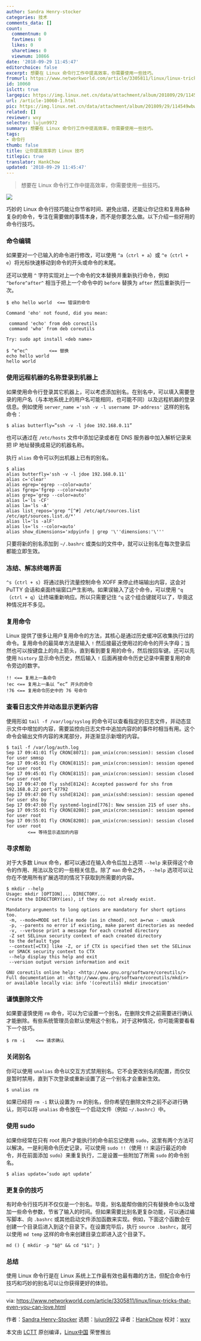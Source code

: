 ```yaml
---
author: Sandra Henry-stocker
categories: 技术
comments_data: []
count:
  commentnum: 0
  favtimes: 0
  likes: 0
  sharetimes: 0
  viewnum: 10866
date: '2018-09-29 11:45:47'
editorchoice: false
excerpt: 想要在 Linux 命令行工作中提高效率，你需要使用一些技巧。
fromurl: https://www.networkworld.com/article/3305811/linux/linux-tricks-that-even-you-can-love.html
id: 10060
islctt: true
largepic: https://img.linux.net.cn/data/attachment/album/201809/29/114549wbw9h10219bsqg0m.jpg
url: /article-10060-1.html
pic: https://img.linux.net.cn/data/attachment/album/201809/29/114549wbw9h10219bsqg0m.jpg.thumb.jpg
related: []
reviewer: wxy
selector: lujun9972
summary: 想要在 Linux 命令行工作中提高效率，你需要使用一些技巧。
tags:
- 命令行
thumb: false
title: 让你提高效率的 Linux 技巧
titlepic: true
translator: HankChow
updated: '2018-09-29 11:45:47'
---
```



> 
> 想要在 Linux 命令行工作中提高效率，你需要使用一些技巧。
> 
> 
> 


![](/data/attachment/album/201809/29/114549wbw9h10219bsqg0m.jpg)


巧妙的 Linux 命令行技巧能让你节省时间、避免出错，还能让你记住和复用各种复杂的命令，专注在需要做的事情本身，而不是你要怎么做。以下介绍一些好用的命令行技巧。


### 命令编辑


如果要对一个已输入的命令进行修改，可以使用 `^a`（`ctrl + a`）或 `^e`（`ctrl + e`）将光标快速移动到命令的开头或命令的末尾。


还可以使用 `^` 字符实现对上一个命令的文本替换并重新执行命令，例如 `^before^after^` 相当于把上一个命令中的 `before` 替换为 `after` 然后重新执行一次。



```
$ eho hello world  <== 错误的命令

Command 'eho' not found, did you mean:

 command 'echo' from deb coreutils
 command 'who' from deb coreutils

Try: sudo apt install <deb name>

$ ^e^ec^        <== 替换
echo hello world
hello world

```

### 使用远程机器的名称登录到机器上


如果使用命令行登录其它机器上，可以考虑添加别名。在别名中，可以填入需要登录的用户名（与本地系统上的用户名可能相同，也可能不同）以及远程机器的登录信息。例如使用 `server_name ='ssh -v -l username IP-address'` 这样的别名命令：



```
$ alias butterfly=”ssh -v -l jdoe 192.168.0.11”
```

也可以通过在 `/etc/hosts` 文件中添加记录或者在 DNS 服务器中加入解析记录来把 IP 地址替换成易记的机器名称。


执行 `alias` 命令可以列出机器上已有的别名。



```
$ alias
alias butterfly='ssh -v -l jdoe 192.168.0.11'
alias c='clear'
alias egrep='egrep --color=auto'
alias fgrep='fgrep --color=auto'
alias grep='grep --color=auto'
alias l='ls -CF'
alias la='ls -A'
alias list_repos='grep ^[^#] /etc/apt/sources.list /etc/apt/sources.list.d/*'
alias ll='ls -alF'
alias ls='ls --color=auto'
alias show_dimensions='xdpyinfo | grep '\''dimensions:'\'''
```

只要将新的别名添加到 `~/.bashrc` 或类似的文件中，就可以让别名在每次登录后都能立即生效。


### 冻结、解冻终端界面


`^s`（`ctrl + s`）将通过执行流量控制命令 XOFF 来停止终端输出内容，这会对 PuTTY 会话和桌面终端窗口产生影响。如果误输入了这个命令，可以使用 `^q`（`ctrl + q`）让终端重新响应。所以只需要记住 `^q` 这个组合键就可以了，毕竟这种情况并不多见。


### 复用命令


Linux 提供了很多让用户复用命令的方法，其核心是通过历史缓冲区收集执行过的命令。复用命令的最简单方法是输入 `!` 然后接最近使用过的命令的开头字母；当然也可以按键盘上的向上箭头，直到看到要复用的命令，然后按回车键。还可以先使用 `history` 显示命令历史，然后输入 `!` 后面再接命令历史记录中需要复用的命令旁边的数字。



```
!! <== 复用上一条命令
!ec <== 复用上一条以 “ec” 开头的命令
!76 <== 复用命令历史中的 76 号命令
```

### 查看日志文件并动态显示更新内容


使用形如 `tail -f /var/log/syslog` 的命令可以查看指定的日志文件，并动态显示文件中增加的内容，需要监控向日志文件中追加内容的的事件时相当有用。这个命令会输出文件内容的末尾部分，并逐渐显示新增的内容。



```
$ tail -f /var/log/auth.log
Sep 17 09:41:01 fly CRON[8071]: pam_unix(cron:session): session closed for user smmsp
Sep 17 09:45:01 fly CRON[8115]: pam_unix(cron:session): session opened for user root
Sep 17 09:45:01 fly CRON[8115]: pam_unix(cron:session): session closed for user root
Sep 17 09:47:00 fly sshd[8124]: Accepted password for shs from 192.168.0.22 port 47792
Sep 17 09:47:00 fly sshd[8124]: pam_unix(sshd:session): session opened for user shs by
Sep 17 09:47:00 fly systemd-logind[776]: New session 215 of user shs.
Sep 17 09:55:01 fly CRON[8208]: pam_unix(cron:session): session opened for user root
Sep 17 09:55:01 fly CRON[8208]: pam_unix(cron:session): session closed for user root
        <== 等待显示追加的内容
```

### 寻求帮助


对于大多数 Linux 命令，都可以通过在输入命令后加上选项 `--help` 来获得这个命令的作用、用法以及它的一些相关信息。除了 `man` 命令之外， `--help` 选项可以让你在不使用所有扩展选项的情况下获取到所需要的内容。



```
$ mkdir --help
Usage: mkdir [OPTION]... DIRECTORY...
Create the DIRECTORY(ies), if they do not already exist.

Mandatory arguments to long options are mandatory for short options too.
 -m, --mode=MODE set file mode (as in chmod), not a=rwx - umask
 -p, --parents no error if existing, make parent directories as needed
 -v, --verbose print a message for each created directory
 -Z set SELinux security context of each created directory
 to the default type
 --context[=CTX] like -Z, or if CTX is specified then set the SELinux
 or SMACK security context to CTX
 --help display this help and exit
 --version output version information and exit

GNU coreutils online help: <http://www.gnu.org/software/coreutils/>
Full documentation at: <http://www.gnu.org/software/coreutils/mkdir>
or available locally via: info '(coreutils) mkdir invocation'
```

### 谨慎删除文件


如果要谨慎使用 `rm` 命令，可以为它设置一个别名，在删除文件之前需要进行确认才能删除。有些系统管理员会默认使用这个别名，对于这种情况，你可能需要看看下一个技巧。



```
$ rm -i    <== 请求确认
```

### 关闭别名


你可以使用 `unalias` 命令以交互方式禁用别名。它不会更改别名的配置，而仅仅是暂时禁用，直到下次登录或重新设置了这一个别名才会重新生效。



```
$ unalias rm
```

如果已经将 `rm -i` 默认设置为 `rm` 的别名，但你希望在删除文件之前不必进行确认，则可以将 `unalias` 命令放在一个启动文件（例如 `~/.bashrc`）中。


### 使用 sudo


如果你经常在只有 root 用户才能执行的命令前忘记使用 `sudo`，这里有两个方法可以解决。一是利用命令历史记录，可以使用 `sudo !!`（使用 `!!` 来运行最近的命令，并在前面添加 `sudo`）来重复执行，二是设置一些附加了所需 `sudo` 的命令别名。



```
$ alias update=’sudo apt update’
```

### 更复杂的技巧


有时命令行技巧并不仅仅是一个别名。毕竟，别名能帮你做的只有替换命令以及增加一些命令参数，节省了输入的时间。但如果需要比别名更复杂功能，可以通过编写脚本、向 `.bashrc` 或其他启动文件添加函数来实现。例如，下面这个函数会在创建一个目录后进入到这个目录下。在设置完毕后，执行 `source .bashrc`，就可以使用 `md temp` 这样的命令来创建目录立即进入这个目录下。



```
md () { mkdir -p "$@" && cd "$1"; }
```

### 总结


使用 Linux 命令行是在 Linux 系统上工作最有效也最有趣的方法，但配合命令行技巧和巧妙的别名可以让你获得更好的体验。




---


via: <https://www.networkworld.com/article/3305811/linux/linux-tricks-that-even-you-can-love.html>


作者：[Sandra Henry-Stocker](https://www.networkworld.com/author/Sandra-Henry_Stocker/) 选题：[lujun9972](https://github.com/lujun9972) 译者：[HankChow](https://github.com/HankChow) 校对：[wxy](https://github.com/wxy)


本文由 [LCTT](https://github.com/LCTT/TranslateProject) 原创编译，[Linux中国](https://linux.cn/) 荣誉推出